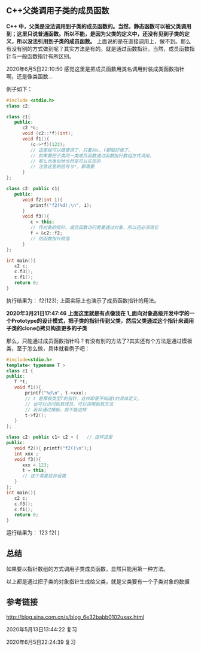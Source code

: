 ## C++父类调用子类的成员函数

**C++ 中，父类是没法调用到子类的成员函数的。当然，静态函数可以被父类调用到；这里只说普通函数。所以不能，是因为父类的定义中，还没有见到子类的定义，所以没法引用到子类的成员函数。**
上面说的是在直接调用上，做不到。那么有没有别的方式做到呢？其实方法是有的。就是通过函数指针。当然，成员函数指针与一般函数指针有所区别。

2020年6月5日22:10:50 感觉这里是把成员函数用类名调用封装成类函数指针啊，还是像类函数...

例子如下：
```cpp
#include <stdio.h>
class c2;

class c1{
   public:
      c2 *c;
      void (c2::*f)(int);
      void f1(){
         (c->*f)(123);
         // 这里就可以随便调了，只要对c、f都赋好值了。
         // 如果要把子类同一类成员函数通过函数指针数组方式调用，
         // 那么也类似地当然是可以实现的
         // 注意这里的括号与*，都需要
      }
};

class c2: public c1{
   public:
      void f2(int i){
         printf("f2(%d);\n", i);
      }
      void f3(){
         c = this;
         // 传对象的指针。成员函数访问需要通过对象，所以还必须用它
         f = &c2::f2;
         // 给函数指针赋值
      }
};

int main(){
   c2 c;
   c.f3();
   c.f1();
   return 0;
}
```
执行结果为：
f2(123);
上面实际上也演示了成员函数指针的用法。


**2020年3月21日17:47:46**
**上面这里就是有点像我在 1_面向对象高级开发中学的一个Prototype的设计模式，把子类的指针传到父类，然后父类通过这个指针来调用子类的clone()拷贝构造更多的子类**


那么，只能通过成员函数指针吗？有没有别的方法了?其实还有个方法是通过模板类，至于怎么做，具体就看例子吧：
```cpp
#include<stdio.h>
template< typename T >
class c1 {
public:
   T *t;
   void f1(){
       printf("%d\n", t->xxx);
       // t 是模板类型T的指针，这样即使不知道t的具体定义,
       // 也可以访问到其成员，可以调用到其方法
       // 若非通过模板，就不能这样
       t->f2();
   }
};

class c2: public c1< c2 > {   // 这样这里
public:
   void f2(){ printf("f2()\n");}
   int xxx ;
   void f3(){
      xxx = 123;
      t = this;
      // 这个需要这样设置
   }
};
int main(){
   c2 c;
   c.f3();
   c.f1();
   return 0;
}
```
运行结果为：
123
f2( )


## 总结
如果要以指针数组的方式调用子类成员函数，显然只能用第一种方法。

以上都是通过把子类的对象指针生成给父类，就是父类要有一个子类对象的数据

## 参考链接
http://blog.sina.com.cn/s/blog_6e32babb0102uxax.html

2020年5月13日13:44:22 复习

2020年6月5日22:24:39 复习